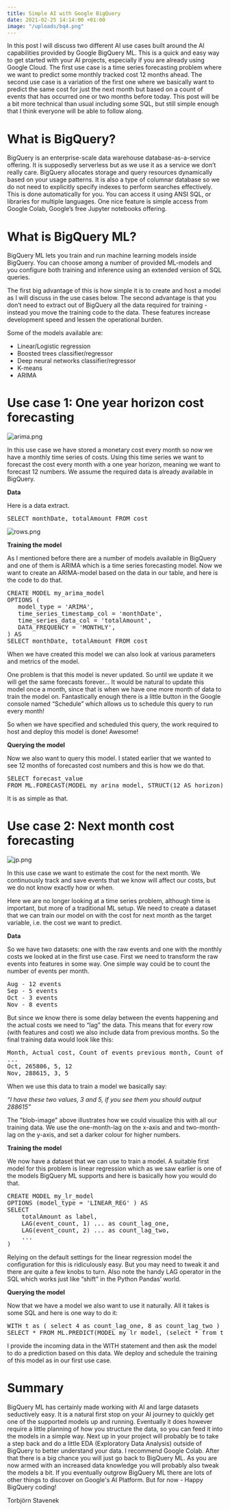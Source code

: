 ```yaml
---
title: Simple AI with Google BigQuery
date: 2021-02-25 14:14:00 +01:00
image: "/uploads/bq4.png"
---
```


In this post I will discuss two different AI use cases built around the AI capabilities provided by Google BigQuery ML. This is a quick and easy way to get started with your AI projects, especially if you are already using Google Cloud. The first use case is a time series forecasting problem where we want to predict some monthly tracked cost 12 months ahead. The second use case is a variation of the first one where we basically want to predict the same cost for just the next month but based on a count of events that has occurred one or two months before today. This post will be a bit more technical than usual including some SQL, but still simple enough that I think everyone will be able to follow along. 

# What is BigQuery?

BigQuery is an enterprise-scale data warehouse database-as-a-service offering. It is supposedly serverless but as we use it as a service we don’t really care. BigQuery allocates storage and query resources dynamically based on your usage patterns. It is also a type of columnar database so we do not need to explicitly specify indexes to perform searches effectively. This is done automatically for you.  You can access it using ANSI SQL, or libraries for multiple languages. One nice feature is simple access from Google Colab, Google’s free Jupyter notebooks offering.

# What is BigQuery ML?

BigQuery ML lets you train and run machine learning models inside BigQuery. You can choose among a number of provided ML-models and you configure both training and inference using an extended version of SQL queries. 

The first big advantage of this is how simple it is to create and host a model as I will discuss in the use cases below. The second advantage is that you don’t need to extract out of BigQuery all the data required for training - instead you move the training code to the data. These features increase development speed and lessen the operational burden.

Some of the models available are:
* Linear/Logistic regression
* Boosted trees classifier/regressor
* Deep neural networks classifier/regressor
* K-means
* ARIMA


# Use case 1: One year horizon cost forecasting

![arima.png](/uploads/arima.png)

In this use case we have stored a monetary cost every month so now we have a monthly time series of costs. Using this time series we want to forecast the cost every month with a one year horizon, meaning we want to forecast 12 numbers. We assume the required data is already available in BigQuery.

**Data**

Here is a data extract.

<pre>
SELECT monthDate, totalAmount FROM cost
</pre>

![rows.png](/uploads/rows.png)


**Training the model**

As I mentioned before there are a number of models available in BigQuery and one of them is ARIMA which is a time series forecasting model. Now we want to create an ARIMA-model based on the data in our table, and here is the code to do that.

<pre>
CREATE MODEL my_arima_model
OPTIONS (
   model_type = 'ARIMA',
   time_series_timestamp_col = 'monthDate',
   time_series_data_col = 'totalAmount',
   DATA_FREQUENCY = 'MONTHLY',
) AS
SELECT monthDate, totalAmount FROM cost 
</pre>

When we have created this model we can also look at various parameters and metrics of the model.

One problem is that this model is never updated. So until we update it we will get the same forecasts forever… It would be natural to update this model once a month, since that is when we have one more month of data to train the model on. Fantastically enough there is a little button in the Google console named “Schedule” which allows us to schedule this query to run every month! 

So when we have specified and scheduled this query, the work required to host and deploy this model is done! Awesome! 


**Querying the model**

Now we also want to query this model. I stated earlier that we wanted to see 12 months of forecasted cost numbers and this is how we do that.

<pre>
SELECT forecast_value 
FROM ML.FORECAST(MODEL my_arina_model, STRUCT(12 AS horizon))
</pre>

It is as simple as that.


# Use case 2: Next month cost forecasting

![jp.png](/uploads/jp.png)


In this use case we want to estimate the cost for the next month. We continuously track and save events that we know will affect our costs, but we do not know exactly how or when. 

Here we are no longer looking at a time series problem, although time is important, but more of a traditional ML setup. We need to create a dataset that we can train our model on with the cost for next month as the target variable, i.e. the cost we want to predict.

**Data**

So we have two datasets: one with the raw events and one with the monthly costs we looked at in the first use case. First we need to transform the raw events into features in some way. One simple way could be to count the number of events per month.

<pre>
Aug - 12 events
Sep - 5 events
Oct - 3 events
Nov - 8 events
</pre>

But since we know there is some delay between the events happening and the actual costs we need to “lag” the data. This means that for every row (with features and cost) we also include data from previous months. So the final training data would look like this:

<pre>
Month, Actual cost, Count of events previous month, Count of events 2 months back
...
Oct, 265806, 5, 12
Nov, 288615, 3, 5
</pre>


When we use this data to train a model we basically say:

*“I have these two values, 3 and 5, if you see them you should output 288615”*

The "blob-image" above illustrates how we could visualize this with all our training data. We use the one-month-lag on the x-axis and and two-month-lag on the y-axis, and set a darker colour for higher numbers. 

**Training the model**

We now have a dataset that we can use to train a model. A suitable first model for this problem is linear regression which as we saw earlier is one of the models BigQuery ML supports and here is basically how you would do that.

<pre>
CREATE MODEL my_lr_model
OPTIONS (model_type = 'LINEAR_REG' ) AS
SELECT 
    totalAmount as label,
    LAG(event_count, 1) ... as count_lag_one,
    LAG(event_count, 2) ... as count_lag_two,
    ...
)
</pre>

Relying on the default settings for the linear regression model the configuration for this is ridiculously easy. But you may need to tweak it and there are quite a few knobs to turn. Also note the handy LAG operator in the SQL which works just like “shift” in the Python Pandas’ world.

**Querying the model**

Now that we have a model we also want to use it naturally. All it takes is some SQL and here is one way to do it:

<pre>
WITH t as ( select 4 as count_lag_one, 8 as count_lag_two )
SELECT * FROM ML.PREDICT(MODEL my_lr_model, (select * from t) )
</pre>

I provide the incoming data in the WITH statement and then ask the model to do a prediction based on this data. We deploy and schedule the training of this model as in our first use case.

# Summary

BigQuery ML has certainly made working with AI and large datasets seductively easy. It is a natural first stop on your AI journey to quickly get one of the supported models up and running. Eventually it does however require a little planning of how you structure the data, so you can feed it into the models in a simple way. Next up in your project will probably be to take a step back and do a little EDA (Exploratory Data Analysis) outside of BigQuery to better understand your data. I recommend Google Colab. After that there is a big chance you will just go back to BigQuery ML. As you are now armed with an increased data knowledge you will probably also tweak the models a bit. If you eventually outgrow BigQuery ML there are lots of other things to discover on Google's AI Platform. But for now - Happy BigQuery coding!


Torbjörn Stavenek
